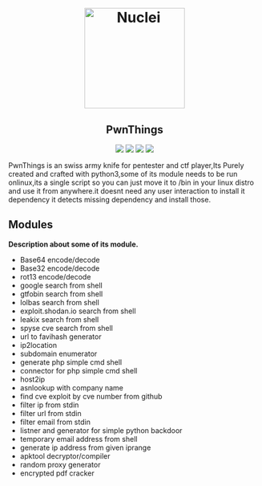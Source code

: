 <h1 align="center">
  <br>
  <a href="https://github.com/system00-security/pwnthings"><img src="https://i.ibb.co/NpTQHX6/S-T-T-2.png" width="200px" alt="Nuclei"></a>
</h1>

<h2 align="center">PwnThings</h2>
<p align="center">
<a href="https://github.com/joyghoshs/pwnthings/issues"><img src="https://img.shields.io/badge/contributions-welcome-brightgreen.svg?style=flat"></a>
<a href="https://twitter.com/0xjoyghosh"><img src="https://img.shields.io/twitter/follow/0xjoyghosh.svg?logo=twitter"></a>
<a href="https://github.com/joyghoshs/security-testing-toolkit"><img src="https://img.shields.io/crates/l/security"></a>
<a href="https://system00-security.github.io"><img src="https://img.shields.io/badge/Under_Devlopment-Project-orange"></a>

  </p>
  
PwnThings is an swiss army knife for pentester and ctf player,Its Purely created and crafted with python3,some of its module needs to be run onlinux,its a single script so you can just move it to /bin in your linux distro and use it from anywhere.it doesnt need any user interaction to install it dependency it detects missing dependency and install those.

## Modules
**Description about some of its module.**
* Base64 encode/decode
* Base32 encode/decode
* rot13  encode/decode
* google search from shell
* gtfobin search from shell
* lolbas search from shell
* exploit.shodan.io search from shell
* leakix search from shell
* spyse cve search from shell
* url to favihash generator
* ip2location
* subdomain enumerator
* generate php simple cmd shell
* connector for php simple cmd shell
* host2ip
* asnlookup with company name
* find cve exploit by cve number from github
* filter ip from stdin
* filter url from stdin
* filter email from stdin
* listner and generator for simple python backdoor
* temporary email address from shell
* generate ip address from given iprange
* apktool decryptor/compiler
* random proxy generator
* encrypted pdf cracker
